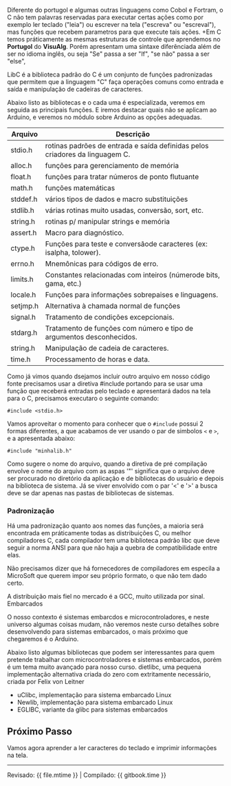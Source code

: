 Diferente do portugol e algumas outras linguagens como Cobol e Fortram, o C não tem palavras reservadas para executar certas ações como por exemplo ler teclado ("leia") ou escrever na tela ("escreva" ou "escreval"), mas funções que recebem parametros para que execute tais ações.		 +Em C temos práticamente as mesmas estruturas de controle que aprendemos no **Portugol** do **VisuAlg**. Porém apresentam uma sintaxe diferênciada além de ser no idioma inglês, ou seja "Se" passa a ser "If", "se não" passa a ser "else", 
 		
LibC é a biblioteca padrão do C é um conjunto de funções padronizadas que permitem que a linguagem "C" faça operações comuns como entrada e saída e manipulação de cadeiras de caracteres.		
 		
Abaixo listo as bibliotecas e o cada uma é especializada, veremos em seguida as principais funções. E iremos destacar quais não se aplicam ao Arduino, e veremos no módulo sobre Arduino as opções adequadas.		
 		
 | Arquivo | Descrição |		
 | --- | --- |		
 | stdio.h	| rotinas padrões de entrada e saída definidas pelos criadores da linguagem C. | 		
 | alloc.h	| funções para gerenciamento de memória |		
 | float.h	| funções para tratar números de ponto flutuante |		
 | math.h	| funções matemáticas |		
 | stddef.h	| vários tipos de dados e macro substituições |		
 | stdlib.h	| várias rotinas muito usadas, conversão, sort, etc. |		
 | string.h	| rotinas p/ manipular strings e memória |		
 | assert.h	| Macro para diagnóstico. |		
 | ctype.h	| Funções para teste e conversãode caracteres (ex: isalpha, tolower). |		
 | errno.h	| Mnemônicas para códigos de erro. |		
 | limits.h	| Constantes relacionadas com inteiros (númerode bits, gama, etc.) |		
 | locale.h	| Funções para informações sobrepaises e linguagens. |		
 | setjmp.h	| Alternativa à chamada normal de funções |		
 | signal.h	| Tratamento de condições excepcionais. |		
 | stdarg.h	| Tratamento de funções com número e tipo de argumentos desconhecidos. |		
 | string.h	| Manipulação de cadeia de caracteres. |		
 | time.h	| Processamento de horas e data. |		
 	
Como já vimos quando dsejamos incluir outro arquivo em nosso código fonte precisamos usar a diretiva #include portando para se usar uma função que receberá entradas pelo teclado e apresentará dados na tela para o C, precisamos executaro o seguinte comando:

```
#include <stdio.h>
```

Vamos aproveitar o momento para conhecer que o ```#include``` possui 2 formas diferentes, a que acabamos de ver usando o par de simbolos ```<``` e ```>```, e a apresentada abaixo:

```
#include "minhalib.h"
```

Como sugere o nome do arquivo, quando a diretiva de pré compilação envolve o nome do arquivo com as aspas '"' significa que o arquivo deve ser procurado no diretório da aplicação e de bibliotecas do usuário e depois na biblioteca de sistema. Já se viver envolvido com o par '<' e '>' a busca deve se dar apenas nas pastas de bibliotecas de sistemas.

### Padronização

Há uma padronização quanto aos nomes das funções, a maioria será encontrada em práticamente todas as distribuições C, ou melhor compiladores C, cada compilador tem uma biblioteca padrão libc que deve seguir a norma ANSI para que não haja a quebra de compatibilidade entre elas.

Não precisamos dizer que há fornecedores de compiladores em especila a MicroSoft que querem impor seu próprio formato, o que não tem dado certo.

A distribuição mais fiel no mercado é a GCC, muito utilizada por sinal.
Embarcados

O nosso contexto é sistemas embarcdos e microcontroladores, e neste universo algumas coisas mudam, não veremos neste curso detalhes sobre desenvolvendo para sistemas embarcados, o mais próximo que chegaremos é o Arduino.

Abaixo listo algumas bibliotecas que podem ser interessantes para quem pretende trabalhar com microcontroladores e sistemas embarcados, porém é um tema muito avançado para nosso curso.
dietlibc, uma pequena implementação alternativa criada do zero com extritamente necessário, criada por Felix von Leitner

* uClibc, implementação para sistema embarcado Linux
* Newlib, implementação para sistema embarcado Linux
* EGLIBC, variante da glibc para sistemas embarcados

## Próximo Passo

Vamos agora aprender a ler caracteres do teclado e imprimir informações na tela.


---

Revisado: {{ file.mtime }} | Compilado: {{ gitbook.time }}

